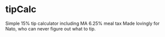 # tipCalc
Simple 15% tip calculator including MA 6.25% meal tax
Made lovingly for Nato, who can never figure out what to tip.
